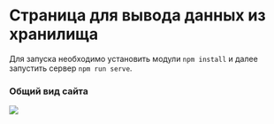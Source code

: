 # Страница для вывода данных из хранилища

Для запуска необходимо установить модули ```npm install``` и далее запустить сервер ```npm run serve```.

### Общий вид сайта
![](demo.gif)
